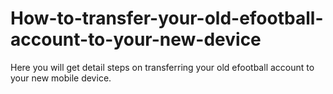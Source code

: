 # How-to-transfer-your-old-efootball-account-to-your-new-device
Here you will get detail steps on transferring your old efootball account to your new mobile device.
